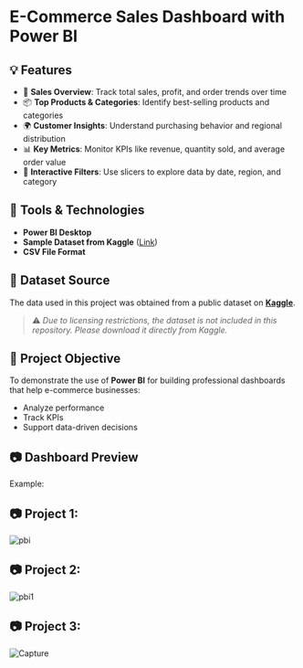 #  E-Commerce Sales Dashboard with Power BI


## 💡 Features

- 📅 **Sales Overview**: Track total sales, profit, and order trends over time  
- 📦 **Top Products & Categories**: Identify best-selling products and categories  
- 🌍 **Customer Insights**: Understand purchasing behavior and regional distribution  
- 📊 **Key Metrics**: Monitor KPIs like revenue, quantity sold, and average order value  
- 🧭 **Interactive Filters**: Use slicers to explore data by date, region, and category  

## 🧰 Tools & Technologies

- **Power BI Desktop**  
- **Sample Dataset from Kaggle** ([Link](https://www.kaggle.com/))  
- **CSV File Format**

## 📁 Dataset Source

The data used in this project was obtained from a public dataset on **[Kaggle](https://www.kaggle.com/)**.  
> ⚠️ *Due to licensing restrictions, the dataset is not included in this repository. Please download it directly from Kaggle.*

## 🎯 Project Objective

To demonstrate the use of **Power BI** for building professional dashboards that help e-commerce businesses:
- Analyze performance
- Track KPIs
- Support data-driven decisions

## 📷 Dashboard Preview

Example:  
## 📷 Project 1:
![pbi](https://github.com/user-attachments/assets/e883ef05-e149-46d1-b6a5-96dce96963cd)
## 📷 Project 2:
![pbi1](https://github.com/user-attachments/assets/b4652634-44ce-4f77-a2a1-3c0f08e583b3)
## 📷 Project 3:
![Capture](https://github.com/user-attachments/assets/72a5b8b7-fd09-4d83-8fc2-026bdacb317c)


